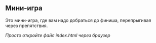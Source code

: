 ## Мини-игра


Это мини-игра, где вам надо добраться до финиша, перепрыгивая через препятствия.


*Просто откройте файл  index.html через браузер*

